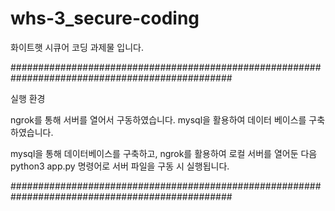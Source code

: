 # whs-3_secure-coding
화이트햇 시큐어 코딩 과제물 입니다.

################################################################################################

실행 환경

ngrok를 통해 서버를 열어서 구동하였습니다.
mysql을 활용하여 데이터 베이스를 구축하였습니다.

mysql을 통해 데이터베이스를 구축하고, ngrok를 활용하여 로컬 서버를 열어둔 다음 python3 app.py 명령어로 서버 파일을 구동 시 실행됩니다.

################################################################################################
